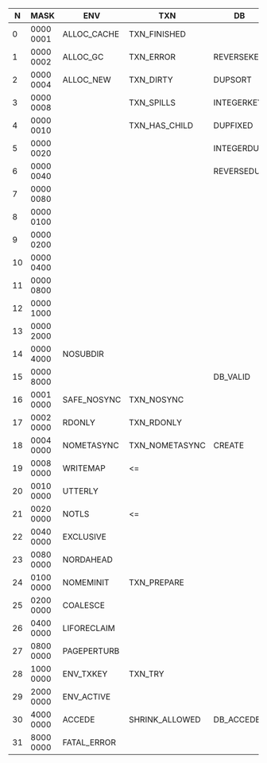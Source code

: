 N |   MASK  | ENV       | TXN          | DB       | PUT       | DBI        | NODE    | PAGE     |
--|---------|-----------|--------------|----------|-----------|------------|---------|----------|
0 |0000 0001|ALLOC_CACHE|TXN_FINISHED  |          |           |DBI_DIRTY   |F_BIGDATA|P_BRANCH
1 |0000 0002|ALLOC_GC   |TXN_ERROR     |REVERSEKEY|           |DBI_STALE   |F_SUBDATA|P_LEAF
2 |0000 0004|ALLOC_NEW  |TXN_DIRTY     |DUPSORT   |           |DBI_FRESH   |F_DUPDATA|P_OVERFLOW
3 |0000 0008|           |TXN_SPILLS    |INTEGERKEY|           |DBI_CREAT   |         |P_META
4 |0000 0010|           |TXN_HAS_CHILD |DUPFIXED  |NOOVERWRITE|DBI_VALID   |         |P_DIRTY
5 |0000 0020|           |              |INTEGERDUP|NODUPDATA  |DBI_USRVALID|         |P_LEAF2
6 |0000 0040|           |              |REVERSEDUP|CURRENT    |DBI_DUPDATA |         |P_SUBP
7 |0000 0080|           |              |          |ALLDUPS    |DBI_AUDITED |         |
8 |0000 0100|           |              |          |           |            |         |
9 |0000 0200|           |              |          |           |            |         |
10|0000 0400|           |              |          |           |            |         |
11|0000 0800|           |              |          |           |            |         |
12|0000 1000|           |              |          |           |            |         |
13|0000 2000|           |              |          |           |            |         |
14|0000 4000|NOSUBDIR   |              |          |           |            |         |P_LOOSE
15|0000 8000|           |              |DB_VALID  |           |            |         |P_KEEP
16|0001 0000|SAFE_NOSYNC|TXN_NOSYNC    |          |RESERVE    |            |RESERVE  |
17|0002 0000|RDONLY     |TXN_RDONLY    |          |APPEND     |            |APPEND   |
18|0004 0000|NOMETASYNC |TXN_NOMETASYNC|CREATE    |APPENDDUP
19|0008 0000|WRITEMAP   |<=            |          |MULTIPLE
20|0010 0000|UTTERLY    |              |
21|0020 0000|NOTLS      |<=            |
22|0040 0000|EXCLUSIVE  |              |
23|0080 0000|NORDAHEAD  |              |
24|0100 0000|NOMEMINIT  |TXN_PREPARE   |
25|0200 0000|COALESCE   |              |
26|0400 0000|LIFORECLAIM|              |
27|0800 0000|PAGEPERTURB|              |
28|1000 0000|ENV_TXKEY  |TXN_TRY       |
29|2000 0000|ENV_ACTIVE |              |
30|4000 0000|ACCEDE     |SHRINK_ALLOWED|DB_ACCEDE
31|8000 0000|FATAL_ERROR|              |
